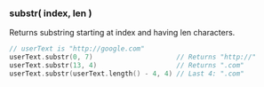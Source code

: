 

### substr( index, len )

Returns substring starting at index and having len characters.

```cpp
// userText is "http://google.com"
userText.substr(0, 7)                     // Returns "http://"
userText.substr(13, 4)                    // Returns ".com"
userText.substr(userText.length() - 4, 4) // Last 4: ".com"
```
